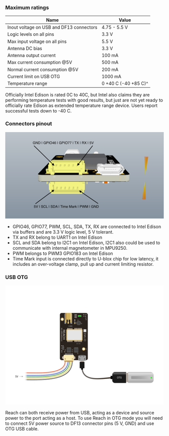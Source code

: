 ### Maximum ratings

|Name                                       | Value                |
|-------------------------------------------|----------------------|
| Inout voltage on USB and DF13 connectors  | 4.75 - 5.5 V         |
| Logic levels on all pins                  | 3.3 V                |
| Max input voltage on all pins             | 5.5 V                |
| Antenna DC bias                           | 3.3 V                |
| Antenna output current                    | 100 mA               |
| Max current consumption @5V               | 500 mA               |
| Normal current consumption @5V            | 200 mA               |
| Current limit on USB OTG                  | 1000 mA              |
| Temperature range                         | 0 +40 C (-40 +85 C)^ |

Officially Intel Edison is rated 0C to 40C, but Intel also claims they are performing temperature tests with good results, but just are not yet ready to officially rate Edison as extended temperature range device. Users report successful tests down to -40 C.

### Connectors pinout
![reach-connectors](img/electrical-specs/reach-connectors.png)

* GPIO46, GPIO77, PWM, SCL, SDA, TX, RX are connected to Intel Edison via buffers and are 3.3 V logic level, 5 V tolerant.
* TX and RX belong to UART1 on Intel Edison
* SCL and SDA belong to I2C1 on Intel Edison, I2C1 also could be used to communicate with internal magnetometer in MPU9250.
* PWM belongs to PWM3 GPIO183 on Intel Edison
* Time Mark input is connected directly to U-blox chip for low latency, it includes an over-voltage clamp, pull up and current limiting resistor.

### USB OTG

![otg-connection](img/electrical-specs/otg-connection.png)

Reach can both receive power from USB, acting as a device and source power to the port acting as a host. To use Reach in OTG mode you will need to connect 5V power source to DF13 connector pins (5 V, GND) and use OTG USB cable.
